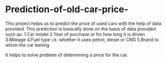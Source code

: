 # Prediction-of-old-car-price-

This project helps us to  predict the price of used cars with the help of data provided.
This prediction is basically done on the basis of data provided such as:
    1.Car model
    2.Year of purchase or for how long it is driven
    3.Mileage
    4.Fuel type i.e. whether it uses petrol, diesel or CNG
    5.Brand to which the car belong 

It helps to solve problem of determining a price for the car. 
 
